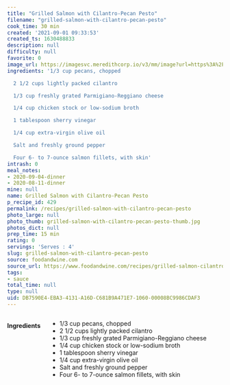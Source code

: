 ```yaml
---
title: "Grilled Salmon with Cilantro-Pecan Pesto"
filename: "grilled-salmon-with-cilantro-pecan-pesto"
cook_time: 30 min
created: '2021-09-01 09:33:53'
created_ts: 1630488833
description: null
difficulty: null
favorite: 0
image_url: https://imagesvc.meredithcorp.io/v3/mm/image?url=https%3A%2F%2Fcdn-image.foodandwine.com%2Fsites%2Fdefault%2Ffiles%2Fstyles%2Fmedium_2x%2Fpublic%2F200910-xl-grilled-salmon-with-cilantro-pecan-pesto.jpg%3Fitok%3D7GN8JWmp&w=700&c=sc&poi=face&q=85
ingredients: '1/3 cup pecans, chopped

  2 1/2 cups lightly packed cilantro

  1/3 cup freshly grated Parmigiano-Reggiano cheese

  1/4 cup chicken stock or low-sodium broth

  1 tablespoon sherry vinegar

  1/4 cup extra-virgin olive oil

  Salt and freshly ground pepper

  Four 6- to 7-ounce salmon fillets, with skin'
intrash: 0
meal_notes:
- 2020-09-04-dinner
- 2020-08-11-dinner
mine: null
name: Grilled Salmon with Cilantro-Pecan Pesto
p_recipe_id: 429
permalink: /recipes/grilled-salmon-with-cilantro-pecan-pesto
photo_large: null
photo_thumb: grilled-salmon-with-cilantro-pecan-pesto-thumb.jpg
photos_dict: null
prep_time: 15 min
rating: 0
servings: 'Serves : 4'
slug: grilled-salmon-with-cilantro-pecan-pesto
source: foodandwine.com
source_url: https://www.foodandwine.com/recipes/grilled-salmon-cilantro-pecan-pesto
tags:
- sauce
total_time: null
type: null
uid: DB7590E4-EBA3-4131-A16D-C681B9A471E7-1060-00008BC9986CDAF3
---
```

<div class="large-8 medium-7 columns" id="writeup">	</div><!-- #writeup -->
</div><!-- #row-one -->
<div class="row" id="row-two">	<div class="medium-4 small-5 columns" id="ingredients"><h4>Ingredients</h4><div class="box box-ingredients content"><ul>
<li>1/3 cup pecans, chopped</li>
<li>2 1/2 cups lightly packed cilantro</li>
<li>1/3 cup freshly grated Parmigiano-Reggiano cheese</li>
<li>1/4 cup chicken stock or low-sodium broth</li>
<li>1 tablespoon sherry vinegar</li>
<li>1/4 cup extra-virgin olive oil</li>
<li>Salt and freshly ground pepper</li>
<li>Four 6- to 7-ounce salmon fillets, with skin</li>
</ul>
</div>	</div>	<div class="medium-6 small-7 columns" id="directions">	</div>